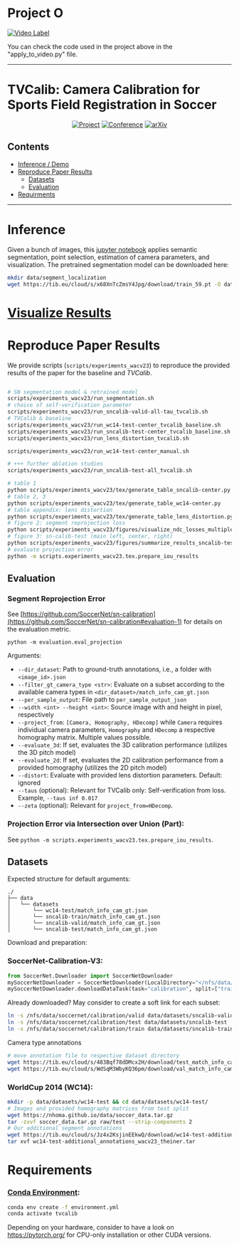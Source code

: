 # Project O

[![Video Label](http://img.youtube.com/vi/kWDxRRBbw0A/0.jpg)](https://www.youtube.com/embed/kWDxRRBbw0A)

You can check the code used in the project above in the "apply_to_video.py" file. 

<hr>

# TVCalib: Camera Calibration for Sports Field Registration in Soccer

<div align="center">

[![Project](https://img.shields.io/badge/jtheiner.github.io-TVCalib-538135.svg?style=for-the-badge)](https://jtheiner.github.io/tvcalib/)
[![Conference](https://img.shields.io/badge/WACV-2023-6b8bc7.svg?style=for-the-badge)](https://arxiv.org/abs/2207.11709)
[![arXiv](https://img.shields.io/badge/arXiv-2207.11709-b31b1b.svg?style=for-the-badge)](https://arxiv.org/abs/2207.11709)

</div>

## Contents
- [Inference / Demo](#inference)
- [Reproduce Paper Results](#reproduce-paper-results)
    - [Datasets](#datasets)
    - [Evaluation](#evaluation)
- [Requirments](#requirements)

<hr>  


# Inference
Given a bunch of images, this [jupyter notebook](`inference.ipynb`) applies semantic segmentation, point selection, estimation of camera parameters, and visualization. The pretrained segmentation model can be downloaded here:
```bash
mkdir data/segment_localization 
wget https://tib.eu/cloud/s/x68XnTcZmsY4Jpg/download/train_59.pt -O data/segment_localization/train_59.pt
```

# [Visualize Results](tvcalib/visualize_per_sample_output.ipynb)


# Reproduce Paper Results

We provide scripts (`scripts/experiments_wacv23`) to reproduce the provided results of the paper for the baseline and *TVCalib*.

```bash

# SN segmentation model & retrained model
scripts/experiments_wacv23/run_segmentation.sh
# choice of self-verification parameter
scripts/experiments_wacv23/run_sncalib-valid-all-tau_tvcalib.sh
# TVCalib & baseline
scripts/experiments_wacv23/run_wc14-test-center_tvcalib_baseline.sh
scripts/experiments_wacv23/run_sncalib-test-center_tvcalib_baseline.sh
scripts/experiments_wacv23/run_lens_distortion_tvcalib.sh

scripts/experiments_wacv23/run_wc14-test-center_manual.sh

# +++ further ablation studies
scripts/experiments_wacv23/run_sncalib-test-all_tvcalib.sh

# table 1
python scripts/experiments_wacv23/tex/generate_table_sncalib-center.py
# table 2, 3
python scripts/experiments_wacv23/tex/generate_table_wc14-center.py
# table appendix: lens distortion
python scripts/experiments_wacv23/tex/generate_table_lens_distortion.py
# figure 2: segment reprojection loss
python scripts/experiments_wacv23/figures/visualize_ndc_losses_multiple_datasets.py
# figure 3: sn-calib-test (main left, center, right)
python scripts/experiments_wacv23/figures/summarize_results_sncalib-test-all.py
# evaluate projection error
python -m scripts.experiments_wacv23.tex.prepare_iou_results
```

## Evaluation

### Segment Reprojection Error
See [https://github.com/SoccerNet/sn-calibration](https://github.com/SoccerNet/sn-calibration#evaluation-1) for details on the evaluation metric.

`python -m evaluation.eval_projection`

Arguments:
- `--dir_dataset`: Path to ground-truth annotations, i.e., a folder with `<image_id>.json`
- `--filter_gt_camera_type <str>`: Evaluate on a subset according to the available camera types in `<dir_dataset>/match_info_cam_gt.json`
- `--per_sample_output`: File path to `per_sample_output_json`
- `--width <int> --height <int>`: Source image with and height in pixel, respectively
- `--project_from`: `[Camera, Homography, HDecomp]` while `Camera` requires individual camera parameters, `Homography` and `HDecomp` a respective homography matrix. Multiple values possible.
- `--evaluate_3d`: If set, evaluates the 3D calibration performance (utilizes the 3D pitch model)
- `--evaluate_2d`: If set, evaluates the 2D calibration performance from a provided homography (utilizes the 2D pitch model)
- `--distort`: Evaluate with provided lens distortion parameters. Default: ignored
- `--taus` (optional): Relevant for TVCalib only: Self-verification from loss. Example, `--taus inf 0.017`
- `--zeta` (optional): Relevant for `project_from=HDecomp`.


### Projection Error via Intersection over Union (Part):
See `python -m scripts.experiments_wacv23.tex.prepare_iou_results`.

## Datasets

Expected structure for default arguments: 
```
./
├── data
│   └── datasets
│       └── wc14-test/match_info_cam_gt.json
│       └── sncalib-train/match_info_cam_gt.json
│       └── sncalib-valid/match_info_cam_gt.json
│       └── sncalib-test/match_info_cam_gt.json
```
Download and preparation:

### SoccerNet-Calibration-V3:

```python
from SoccerNet.Downloader import SoccerNetDownloader
mySoccerNetDownloader = SoccerNetDownloader(LocalDirectory="</nfs/data/soccernet>")
mySoccerNetDownloader.downloadDataTask(task="calibration", split=["train","valid","test"])
```

Already downloaded? May consider to create a soft link for each subset: 
```bash
ln -s /nfs/data/soccernet/calibration/valid data/datasets/sncalib-valid
ln -s /nfs/data/soccernet/calibration/test data/datasets/sncalib-test
ln -s /nfs/data/soccernet/calibration/train data/datasets/sncalib-train
```

Camera type annotations
```bash
# move annotation file to respective dataset directory
wget https://tib.eu/cloud/s/483Bqf78dDMcx2H/download/test_match_info_cam_gt.json -O sncalib-test/match_info_cam_gt.json
wget https://tib.eu/cloud/s/WdSqM3WbyKQ36pm/download/val_match_info_cam_gt.json -O sncalib-valid/match_info_cam_gt.json

```

### WorldCup 2014 (WC14):

```bash
mkdir -p data/datasets/wc14-test && cd data/datasets/wc14-test/
# Images and provided homography matrices from test split
wget https://nhoma.github.io/data/soccer_data.tar.gz
tar -zxvf soccer_data.tar.gz raw/test --strip-components 2
# Our additional segment annotations
wget https://tib.eu/cloud/s/Jz4x2KsjinEEkwQ/download/wc14-test-additional_annotations_wacv23_theiner.tar -O wc14-test-additional_annotations_wacv23_theiner.tar
tar xvf wc14-test-additional_annotations_wacv23_theiner.tar
```

# Requirements

### [Conda Environment](https://docs.conda.io/):

```bash
conda env create -f environment.yml
conda activate tvcalib
```
Depending on your hardware, consider to have a look on https://pytorch.org/ for CPU-only installation or other CUDA versions.
